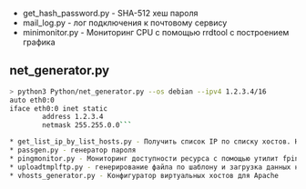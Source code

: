 * get_hash_password.py - SHA-512 хеш пароля
* mail_log.py - лог подключения к почтовому сервису
* minimonitor.py - Мониторинг CPU с помощью rrdtool с построением графика

## net_generator.py

```sh
> python3 Python/net_generator.py --os debian --ipv4 1.2.3.4/16
auto eth0:0
iface eth0:0 inet static
        address 1.2.3.4
        netmask 255.255.0.0```

* get_list_ip_by_list_hosts.py - Получить список IP по списку хостов. На примере социальных сетей
* passgen.py - генератор пароля
* pingmonitor.py - Мониторинг доступности ресурса с помощью утилит fping и rrdtool с построением графика
* uploadtmplftp.py - генерирование файла по шаблону и загрузка данных на FTP сервер
* vhosts_generator.py - Конфигуратор виртуальных хостов для Apache
